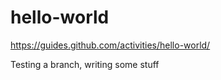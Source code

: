 # hello-world
https://guides.github.com/activities/hello-world/

Testing a branch, writing some stuff

